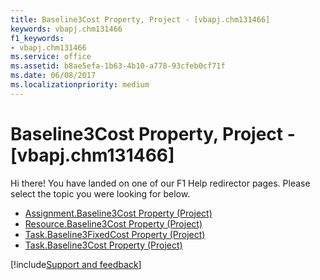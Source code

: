 ```yaml
---
title: Baseline3Cost Property, Project - [vbapj.chm131466]
keywords: vbapj.chm131466
f1_keywords:
- vbapj.chm131466
ms.service: office
ms.assetid: b8ae5efa-1b63-4b10-a778-93cfeb0cf71f
ms.date: 06/08/2017
ms.localizationpriority: medium
---
```



# Baseline3Cost Property, Project - [vbapj.chm131466]

Hi there! You have landed on one of our F1 Help redirector pages. Please select the topic you were looking for below.

- [Assignment.Baseline3Cost Property (Project)](https://msdn.microsoft.com/library/e752f055-1e29-b7a3-5e72-020daa867388%28Office.15%29.aspx)
- [Resource.Baseline3Cost Property (Project)](https://msdn.microsoft.com/library/740af59f-940f-64ab-efa8-51575a6d6e99%28Office.15%29.aspx)
- [Task.Baseline3FixedCost Property (Project)](https://msdn.microsoft.com/library/aaa629ef-ac3f-fc2a-c410-5e9d09b64cbe%28Office.15%29.aspx)
- [Task.Baseline3Cost Property (Project)](https://msdn.microsoft.com/library/efbafca1-4c11-a876-298a-6df8ee0d7b7c%28Office.15%29.aspx)

[!include[Support and feedback](~/includes/feedback-boilerplate.md)]